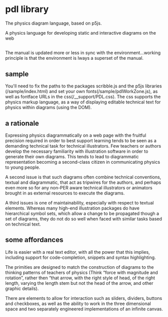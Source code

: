# pdl library

The physics diagram language, based on p5js.

A physics language for developing static and interactive diagrams on the web
 
##

The manual is updated more or less in sync with the environment...working principle is that the environment is lways a superset of the manual.

## sample 

You'll need to fix the paths to the packages scribble.js and the p5js libraries (/sample/index.html) and set your own fonts(/sample/pdlWorkZone.js), as well as fontface URLs in the css(/__support/PDL.css). The css supports the physics markup language, as a way of displaying editable technical text for physics within diagrams (using the DOM).

## a rationale

Expressing physics diagrammatically on a web page with the fruitful precision required in order to best support learning tends to be seen as a demanding technical task for technical illustrators.  Few teachers or authors develop the necessary familiarity with illustration software in order to generate their own diagrams. This tends to lead to diagrammatic representation becoming a second-class citizen in communicating physics to young people. 

A second issue is that such diagrams often combine technical conventions, textual and diagrammatic, that act as tripwires for the authors, and perhaps even more so for any non-PER aware technical illustrators or animators brought in as external resources to execute the diagrams.

A third issues is one of maintainability, especially with respect to textual elements. Whereas many high-end illustration packages do have hierarchical symbol sets, which allow a change to be propagated though a set of diagrams, they do not do so well when faced with similar tasks based on technical text.

## some affordances

Life is easier with a real text editor, with all the power that this implies, including support for code-completion, snippets and syntax highlighting.

The primities are designed to match the construction of diagrams to the thinking patterns of teachers of physics (Think “force with magnitude and rotation”, rather then “that arrow, with the right style of head, of the right length, varying the length stem but not the head of the arrow, and other graphic details).

There are elements to allow for interaction such as sliders, dividers, buttons and checkboxes, as well as the ability to work in the three dimensional space and two separately engineered implementations of an infinite canvas.

